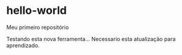 # hello-world
Meu primeiro repositório

Testando esta nova ferramenta...
Necessario esta atualização para aprendizado.
